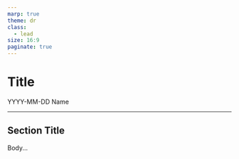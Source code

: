 ```yaml
---
marp: true
theme: dr
class:
  - lead
size: 16:9
paginate: true
---
```


<!-- class: center -->

# Title

YYYY-MM-DD
Name

---

<!-- footer: Section Title -->
<!-- class: not-center -->

## Section Title

Body...